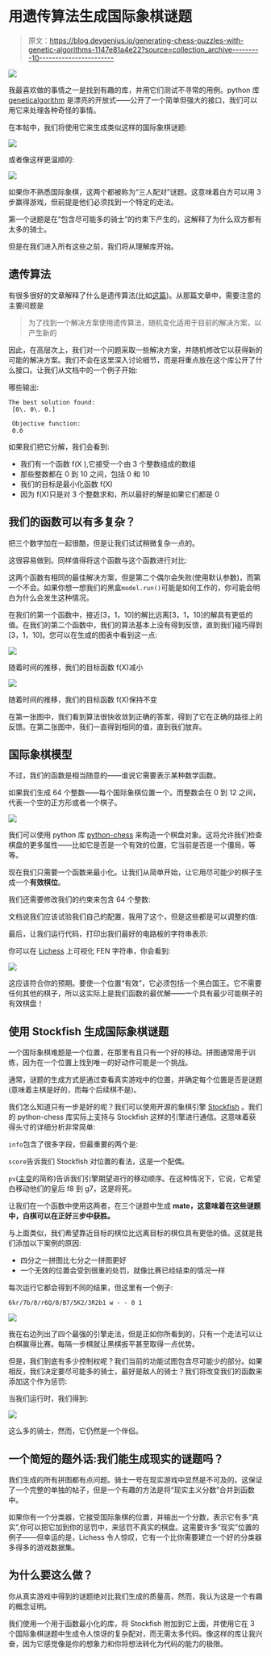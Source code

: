 # 用遗传算法生成国际象棋谜题

> 原文：<https://blog.devgenius.io/generating-chess-puzzles-with-genetic-algorithms-1147e81a4e22?source=collection_archive---------10----------------------->

![](img/9f23786db01a2c49923f8551fe07da7a.png)

我最喜欢做的事情之一是找到有趣的库，并用它们测试不寻常的用例。python 库 [geneticalgorithm](https://pypi.org/project/geneticalgorithm/) 是漂亮的开放式——公开了一个简单但强大的接口，我们可以用它来处理各种奇怪的事情。

在本帖中，我们将使用它来生成类似这样的国际象棋谜题:

![](img/7c08d3319a3fbc534b286ab5539c2c35.png)

或者像这样更温顺的:

![](img/7324e73e45a9ef63601a256646b70180.png)

如果你不熟悉国际象棋，这两个都被称为“三人配对”谜题。这意味着白方可以用 3 步赢得游戏，但前提是他们必须找到一个特定的走法。

第一个谜题是在“包含尽可能多的骑士”的约束下产生的，这解释了为什么双方都有太多的骑士。

但是在我们进入所有这些之前，我们将从理解库开始。

## 遗传算法

有很多很好的文章解释了什么是遗传算法(比如[这篇](https://towardsdatascience.com/introduction-to-optimization-with-genetic-algorithm-2f5001d9964b))。从那篇文章中，需要注意的主要问题是

> 为了找到一个解决方案使用遗传算法，随机变化适用于目前的解决方案，以产生新的

因此，在高层次上，我们对一个问题采取一些解决方案，并随机修改它以获得新的可能的解决方案。我们不会在这里深入讨论细节，而是将重点放在这个库公开了什么接口。让我们从文档中的一个例子开始:

哪些输出:

```
The best solution found:
 [0\. 0\. 0.]

 Objective function:
 0.0
```

如果我们把它分解，我们会看到:

*   我们有一个函数 f(X ),它接受一个由 3 个整数组成的数组
*   那些整数都在 0 到 10 之间，包括 0 和 10
*   我们的目标是最小化函数 f(X)
*   因为 f(X)只是对 3 个整数求和，所以最好的解是如果它们都是 0

## 我们的函数可以有多复杂？

把三个数字加在一起很酷，但是让我们试试稍微复杂一点的。

这很容易做到。同样值得将这个函数与这个函数进行对比:

这两个函数有相同的最佳解决方案，但是第二个偶尔会失败(使用默认参数)，而第一个不会。如果你想一想我们的黑盒`model.run()`可能是如何工作的，你可能会明白为什么会发生这种情况。

在我们的第一个函数中，接近[3，1，10]的解比远离[3，1，10]的解具有更低的值。在我们的第二个函数中，我们的算法基本上没有得到反馈，直到我们碰巧得到[3，1，10]。您可以在生成的图表中看到这一点:

![](img/337d6f897e32c385fdcd0a2f708971ee.png)

随着时间的推移，我们的目标函数 f(X)减小

![](img/5be907c327eeb6954013d38e1f2708fd.png)

随着时间的推移，我们的目标函数 f(X)保持不变

在第一张图中，我们看到算法很快收敛到正确的答案，得到了它在正确的路径上的反馈。在第二张图中，我们一直得到相同的值，直到我们放弃。

## 国际象棋模型

不过，我们的函数是相当随意的——谁说它需要表示某种数学函数。

如果我们生成 64 个整数——每个国际象棋位置一个。而整数会在 0 到 12 之间，代表一个空的正方形或者一个棋子。

![](img/4d95f76ac2f4ef0e9235279b7405f4e5.png)

我们可以使用 python 库 [python-chess](https://python-chess.readthedocs.io/en/latest/core.html) 来构造一个棋盘对象。这将允许我们检查棋盘的更多属性——比如它是否是一个有效的位置，它当前是否是一个僵局，等等。

现在我们只需要一个函数来最小化。让我们从简单开始，让它用尽可能少的棋子生成一个**有效棋位**。

我们还需要修改我们的约束来包含 64 个整数:

文档说我们应该试验我们自己的配置，我用了这个，但是这些都是可以调整的值:

最后，让我们运行代码，打印出我们最好的电路板的字符串表示:

你可以在 [Lichess](https://lichess.org/analysis/standard/) 上可视化 FEN 字符串，你会看到:

![](img/245005e784a417dcafe45d3c59ddd841.png)

这应该符合你的预期。要使一个位置“有效”，它必须包括一个黑白国王。它不需要任何其他的棋子，所以这实际上是我们函数的最优解——一个具有最少可能棋子的有效棋盘！

## 使用 Stockfish 生成国际象棋谜题

一个国际象棋难题是一个位置，在那里有且只有一个好的移动。拼图通常用于训练，因为在一个位置上找到唯一的好动作可能是一个挑战。

通常，谜题的生成方式是通过查看真实游戏中的位置，并确定每个位置是否是谜题(意味着主棋是好的，而每个后续棋不是)。

我们怎么知道只有一步是好的呢？我们可以使用开源的象棋引擎 [Stockfish](https://stockfishchess.org/) 。我们的 python-chess 库实际上支持与 Stockfish 这样的引擎进行通信。这意味着获得头寸的详细分析非常简单:

`info`包含了很多字段，但最重要的两个是:

`score`告诉我们 Stockfish 对位置的看法，这是一个配偶。

`pv`([主变](https://www.chessprogramming.org/Principal_Variation)的简称)告诉我们引擎期望进行的移动顺序。在这种情况下，它说，它希望白移动他们的皇后 f8 到 g7，这是将死。

让我们在一个函数中使用这两者，在三个谜题中生成 **mate，这意味着在这些谜题中，白棋可以在正好三步中获胜。**

与上面类似，我们希望靠近目标的棋位比远离目标的棋位具有更低的值。这就是我们添加以下案例的原因:

*   四分之一拼图比七分之一拼图更好
*   一个无效的位置会受到很重的处罚，就像比赛已经结束的情况一样

每次运行它都会得到不同的结果，但这里有一个例子:

`6kr/7b/8/r6Q/8/B7/5K2/3R2b1 w - - 0 1`

![](img/456adf81592ca3c2464dd67ed9374ced.png)

我在右边列出了四个最强的引擎走法，但是正如你所看到的，只有一个走法可以让白棋赢得比赛。每隔一步棋就让黑棋扳平甚至取得一点优势。

但是，我们到底有多少控制权呢？我们当前的功能试图包含尽可能少的部分。如果相反，我们决定要尽可能多的骑士，最好是敌人的骑士？我们将改变我们的函数来添加这个作为惩罚:

当我们运行时，我们得到:

![](img/ba49e1bf4f4d6e77ae6810c7bad2e180.png)

这么多的骑士，然而，它仍然是一个伴侣。

## 一个简短的题外话:我们能生成现实的谜题吗？

我们生成的所有拼图都有点问题。骑士一号在现实游戏中显然是不可及的。这保证了一个完整的单独的帖子，但是一个有趣的方法是将“现实主义分数”合并到函数中。

如果你有一个分类器，它接受国际象棋的位置，并输出一个分数，表示它有多“真实”,你可以把它加到你的惩罚中，来惩罚不真实的棋盘。这需要许多“现实”位置的例子——但幸运的是，Lichess 令人惊叹，它有一个比你需要建立一个好的分类器多得多的游戏数据集。

## 为什么要这么做？

你从真实游戏中得到的谜题绝对比我们生成的质量高，然而，我认为这是一个有趣的概念证明。

我们使用一个用于函数最小化的库，将 Stockfish 附加到它上面，并使用它在 3 个国际象棋谜题中生成令人惊讶的复杂配对，而无需太多代码。像这样的库让我兴奋，因为它感觉像是你的想象力和你将想法转化为代码的能力的极限。